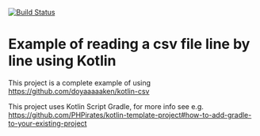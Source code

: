 [![Build Status](https://travis-ci.org/PHPirates/kotlin-csv-reader-example.svg?branch=master)](https://travis-ci.org/PHPirates/kotlin-csv-reader-example)

# Example of reading a csv file line by line using Kotlin

This project is a complete example of using https://github.com/doyaaaaaken/kotlin-csv

This project uses Kotlin Script Gradle, for more info see e.g. https://github.com/PHPirates/kotlin-template-project#how-to-add-gradle-to-your-existing-project